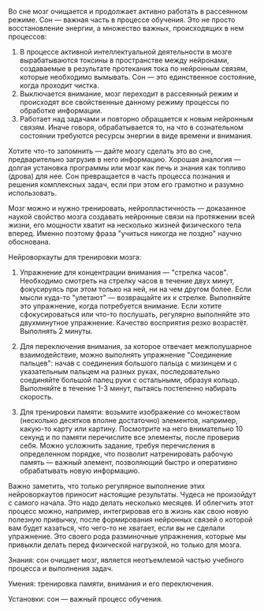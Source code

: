 Во сне мозг очищается и продолжает активно работать в рассеянном режиме. Сон — важная часть в процессе обучения. Это не просто восстановление энергии, а множество важных, происходящих в нем процессов:

1. В процессе активной интеллектуальной деятельности в мозге вырабатываются токсины в пространстве между нейронами, создаваемые в результате протекания тока по нейронным связям, которые необходимо вымывать. Сон — это единственное состояние, когда проходит чистка.
2. Выключается внимание, мозг переходит в рассеянный режим и происходят все свойственные данному режиму процессы по обработке информации.
3. Работает над задачами и повторно обращается к новым нейронным связям. Иначе говоря, обрабатывается то, на что в сознательном состоянии требуются ресурсы энергии в виде времени и внимания.

Хотите что-то запомнить — дайте мозгу сделать это во сне, предварительно загрузив в него информацию. Хорошая аналогия — долгая установка программы или мозг как печь и знания как топливо (дрова) для нее. Сон превращается в часть процесса познания и решения комплексных задач, если при этом его грамотно и разумно использовать.


Мозг можно и нужно тренировать, нейропластичность — доказанное наукой свойство мозга создавать нейронные связи на протяжении всей жизни, его мощности хватит на несколько жизней физического тела вперед. Именно поэтому фраза "учиться никогда не поздно" научно обоснована.

Нейроворкауты для тренировки мозга:

1. Упражнение для концентрации внимания — "стрелка часов". Необходимо смотреть на стрелку часов в течение двух минут, фокусируясь при этом только на ней, ни на чем другом более. Если мысли куда-то "улетают" — возвращайте их к стрелке. Выполняйте это упражнение, когда потребуется внимание. Если хотите сфокусироваться или что-то послушать, регулярно выполняйте это двухминутное упражнение. Качество восприятия резко возрастёт. Выполнять 2 минуты.

2. Для переключения внимания, за которое отвечает межполушарное взаимодействие, можно выполнять упражнение "Соединение пальцев": начав с соединения большого пальца с мизинцем и с указательным пальцем на разных руках, последовательно соединяйте большой палец руки с остальными, образуя кольцо. Выполняйте в течение 1-3 минут, пытаясь постепенно набирать скорость.

3. Для тренировки памяти: возьмите изображение со множеством (несколько десятков вполне достаточно) элементов, например, какую-то карту или картину. Посмотрите на него внимательно 10 секунд и по памяти перечислите все элементы, после проверив себя. Можно усложнить задание, требуя перечисления в определенном порядке, что позволит натренировать рабочую память — важный элемент, позволяющий быстро и оперативно обрабатывать новую информацию.

Важно заметить, что только регулярное выполнение этих нейроворкаутов приносит настоящие результаты. Чудеса не произойдут с самого начала. Это надо делать несколько месяцев. И облегчить этот процесс можно, например, интегрировав его в жизнь как свою новую полезную привычку, после формирования нейронных связей о которой вам будет казаться, что чего-то не хватает, если вы не сделали упражнение. Это своего рода разминочные упражнения, которые мы привыкли делать перед физической нагрузкой, но только для мозга.


Знания: сон очищает мозг, является неотъемлемой частью учебного процесса и выполнения задач.

Умения: тренировка памяти, внимания и его переключения.

Установки: сон — важный процесс обучения.